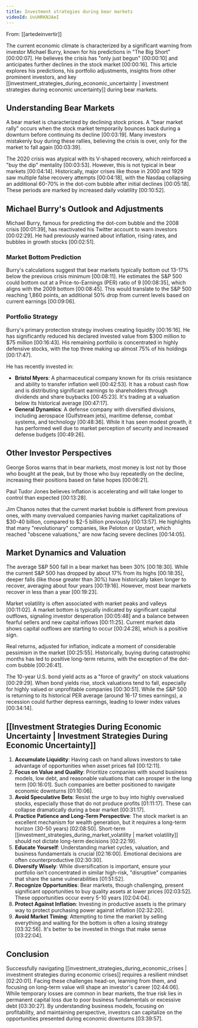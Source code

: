 ```yaml
---
title: Investment strategies during bear markets
videoId: UvUHRKNJAeI
---
```


From: [[artedeinvertir]] <br/> 

The current economic climate is characterized by a significant warning from investor Michael Burry, known for his predictions in "The Big Short" <a class="yt-timestamp" data-t="00:00:07">[00:00:07]</a>. He believes the crisis has "only just begun" <a class="yt-timestamp" data-t="00:00:10">[00:00:10]</a> and anticipates further declines in the stock market <a class="yt-timestamp" data-t="00:00:16">[00:00:16]</a>. This article explores his predictions, his portfolio adjustments, insights from other prominent investors, and key [[investment_strategies_during_economic_uncertainty | investment strategies during economic uncertainty]] during bear markets.

## Understanding Bear Markets

A bear market is characterized by declining stock prices. A "bear market rally" occurs when the stock market temporarily bounces back during a downturn before continuing its decline <a class="yt-timestamp" data-t="00:03:19">[00:03:19]</a>. Many investors mistakenly buy during these rallies, believing the crisis is over, only for the market to fall again <a class="yt-timestamp" data-t="00:03:39">[00:03:39]</a>.

The 2020 crisis was atypical with its V-shaped recovery, which reinforced a "buy the dip" mentality <a class="yt-timestamp" data-t="00:03:53">[00:03:53]</a>. However, this is not typical in bear markets <a class="yt-timestamp" data-t="00:04:14">[00:04:14]</a>. Historically, major crises like those in 2000 and 1929 saw multiple false recovery attempts <a class="yt-timestamp" data-t="00:04:18">[00:04:18]</a>, with the Nasdaq collapsing an additional 60-70% in the dot-com bubble after initial declines <a class="yt-timestamp" data-t="00:05:18">[00:05:18]</a>. These periods are marked by increased daily volatility <a class="yt-timestamp" data-t="00:10:52">[00:10:52]</a>.

## Michael Burry's Outlook and Adjustments

Michael Burry, famous for predicting the dot-com bubble and the 2008 crisis <a class="yt-timestamp" data-t="00:01:39">[00:01:39]</a>, has reactivated his Twitter account to warn investors <a class="yt-timestamp" data-t="00:02:29">[00:02:29]</a>. He had previously warned about inflation, rising rates, and bubbles in growth stocks <a class="yt-timestamp" data-t="00:02:51">[00:02:51]</a>.

### Market Bottom Prediction
Burry's calculations suggest that bear markets typically bottom out 13-17% below the previous crisis minimum <a class="yt-timestamp" data-t="00:08:11">[00:08:11]</a>. He estimates the S&P 500 could bottom out at a Price-to-Earnings (PER) ratio of 9 <a class="yt-timestamp" data-t="00:08:35">[00:08:35]</a>, which aligns with the 2009 bottom <a class="yt-timestamp" data-t="00:08:45">[00:08:45]</a>. This would translate to the S&P 500 reaching 1,860 points, an additional 50% drop from current levels based on current earnings <a class="yt-timestamp" data-t="00:09:06">[00:09:06]</a>.

### Portfolio Strategy
Burry's primary protection strategy involves creating liquidity <a class="yt-timestamp" data-t="00:16:16">[00:16:16]</a>. He has significantly reduced his declared invested value from $300 million to $75 million <a class="yt-timestamp" data-t="00:16:43">[00:16:43]</a>. His remaining portfolio is concentrated in highly defensive stocks, with the top three making up almost 75% of his holdings <a class="yt-timestamp" data-t="00:17:47">[00:17:47]</a>.

He has recently invested in:
*   **Bristol Myers**: A pharmaceutical company known for its crisis resistance and ability to transfer inflation well <a class="yt-timestamp" data-t="00:42:53">[00:42:53]</a>. It has a robust cash flow and is distributing significant earnings to shareholders through dividends and share buybacks <a class="yt-timestamp" data-t="00:45:23">[00:45:23]</a>. It's trading at a valuation below its historical average <a class="yt-timestamp" data-t="00:47:17">[00:47:17]</a>.
*   **General Dynamics**: A defense company with diversified divisions, including aerospace (Gulfstream jets), maritime defense, combat systems, and technology <a class="yt-timestamp" data-t="00:48:36">[00:48:36]</a>. While it has seen modest growth, it has performed well due to market perception of security and increased defense budgets <a class="yt-timestamp" data-t="00:49:26">[00:49:26]</a>.

## Other Investor Perspectives

George Soros warns that in bear markets, most money is lost not by those who bought at the peak, but by those who buy repeatedly on the decline, increasing their positions based on false hopes <a class="yt-timestamp" data-t="00:06:21">[00:06:21]</a>.

Paul Tudor Jones believes inflation is accelerating and will take longer to control than expected <a class="yt-timestamp" data-t="00:13:28">[00:13:28]</a>.

Jim Chanos notes that the current market bubble is different from previous ones, with many overvalued companies having market capitalizations of $30-40 billion, compared to $2-5 billion previously <a class="yt-timestamp" data-t="00:13:57">[00:13:57]</a>. He highlights that many "revolutionary" companies, like Peloton or Upstart, which reached "obscene valuations," are now facing severe declines <a class="yt-timestamp" data-t="00:14:05">[00:14:05]</a>.

## Market Dynamics and Valuation

The average S&P 500 fall in a bear market has been 30% <a class="yt-timestamp" data-t="00:18:30">[00:18:30]</a>. While the current S&P 500 has dropped by about 17% from its highs <a class="yt-timestamp" data-t="00:18:35">[00:18:35]</a>, deeper falls (like those greater than 30%) have historically taken longer to recover, averaging about four years <a class="yt-timestamp" data-t="00:19:16">[00:19:16]</a>. However, most bear markets recover in less than a year <a class="yt-timestamp" data-t="00:19:23">[00:19:23]</a>.

Market volatility is often associated with market peaks and valleys <a class="yt-timestamp" data-t="00:11:02">[00:11:02]</a>. A market bottom is typically indicated by significant capital outflows, signaling investor desperation <a class="yt-timestamp" data-t="00:05:48">[00:05:48]</a> and a balance between fearful sellers and new capital inflows <a class="yt-timestamp" data-t="00:11:25">[00:11:25]</a>. Current market data shows capital outflows are starting to occur <a class="yt-timestamp" data-t="00:24:28">[00:24:28]</a>, which is a positive sign.

Real returns, adjusted for inflation, indicate a moment of considerable pessimism in the market <a class="yt-timestamp" data-t="00:25:55">[00:25:55]</a>. Historically, buying during catastrophic months has led to positive long-term returns, with the exception of the dot-com bubble <a class="yt-timestamp" data-t="00:26:41">[00:26:41]</a>.

The 10-year U.S. bond yield acts as a "force of gravity" on stock valuations <a class="yt-timestamp" data-t="00:29:29">[00:29:29]</a>. When bond yields rise, stock valuations tend to fall, especially for highly valued or unprofitable companies <a class="yt-timestamp" data-t="0:30:51">[00:30:51]</a>. While the S&P 500 is returning to its historical PER average (around 16-17 times earnings), a recession could further depress earnings, leading to lower index values <a class="yt-timestamp" data-t="00:34:14">[00:34:14]</a>.

## [[Investment Strategies During Economic Uncertainty | Investment Strategies During Economic Uncertainty]]

1.  **Accumulate Liquidity**: Having cash on hand allows investors to take advantage of opportunities when asset prices fall <a class="yt-timestamp" data-t="00:12:11">[00:12:11]</a>.
2.  **Focus on Value and Quality**: Prioritize companies with sound business models, low debt, and reasonable valuations that can prosper in the long term <a class="yt-timestamp" data-t="00:16:01">[00:16:01]</a>. Such companies are better positioned to navigate economic downturns <a class="yt-timestamp" data-t="01:10:06">[01:10:06]</a>.
3.  **Avoid Speculative Bets**: Resist the urge to buy into highly overvalued stocks, especially those that do not produce profits <a class="yt-timestamp" data-t="01:11:17">[01:11:17]</a>. These can collapse dramatically during a bear market <a class="yt-timestamp" data-t="00:31:17">[00:31:17]</a>.
4.  **Practice Patience and Long-Term Perspective**: The stock market is an excellent mechanism for wealth generation, but it requires a long-term horizon (30-50 years) <a class="yt-timestamp" data-t="02:08:50">[02:08:50]</a>. Short-term [[investment_strategies_during_market_volatility | market volatility]] should not dictate long-term decisions <a class="yt-timestamp" data-t="02:22:19">[02:22:19]</a>.
5.  **Educate Yourself**: Understanding market cycles, valuation, and business fundamentals is crucial <a class="yt-timestamp" data-t="02:16:00">[02:16:00]</a>. Emotional decisions are often counterproductive <a class="yt-timestamp" data-t="02:30:30">[02:30:30]</a>.
6.  **Diversify Wisely**: While diversification is important, ensure your portfolio isn't concentrated in similar high-risk, "disruptive" companies that share the same vulnerabilities <a class="yt-timestamp" data-t="01:51:52">[01:51:52]</a>.
7.  **Recognize Opportunities**: Bear markets, though challenging, present significant opportunities to buy quality assets at lower prices <a class="yt-timestamp" data-t="02:03:52">[02:03:52]</a>. These opportunities occur every 5-10 years <a class="yt-timestamp" data-t="02:04:04">[02:04:04]</a>.
8.  **Protect Against Inflation**: Investing in productive assets is the primary way to protect purchasing power against inflation <a class="yt-timestamp" data-t="02:32:20">[02:32:20]</a>.
9.  **Avoid Market Timing**: Attempting to time the market by selling everything and waiting for the bottom is often a losing strategy <a class="yt-timestamp" data-t="03:32:56">[03:32:56]</a>. It's better to be invested in things that make sense <a class="yt-timestamp" data-t="03:22:04">[03:22:04]</a>.

## Conclusion

Successfully navigating [[investment_strategies_during_economic_crises | investment strategies during economic crises]] requires a resilient mindset <a class="yt-timestamp" data-t="02:20:01">[02:20:01]</a>. Facing these challenges head-on, learning from them, and focusing on long-term value will shape an investor's career <a class="yt-timestamp" data-t="02:44:06">[02:44:06]</a>. While temporary losses are common in bear markets, the true risk lies in permanent capital loss due to poor business fundamentals or excessive debt <a class="yt-timestamp" data-t="03:30:27">[03:30:27]</a>. By understanding business models, focusing on profitability, and maintaining perspective, investors can capitalize on the opportunities presented during economic downturns <a class="yt-timestamp" data-t="03:39:57">[03:39:57]</a>.